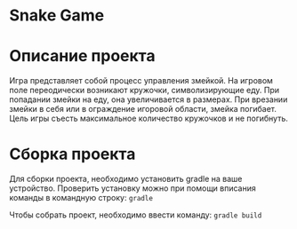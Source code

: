 # Snake Game
# Описание проекта
Игра представляет собой процесс 
управления змейкой. На игровом поле переодически возникают кружочки, символизирующие еду. При попадании змейки на еду, она увеличивается в размерах. При врезании змейки в себя или в ограждение игоровой области, змейка погибает. Цель игры съесть максимальное количество кружочков и не погибнуть.
# Сборка проекта
Для сборки проекта, необходимо установить gradle на ваше устройство. Проверить установку можно при помощи вписания команды в командную строку:
`gradle`

Чтобы собрать проект, необходимо ввести команду:
`gradle build`
